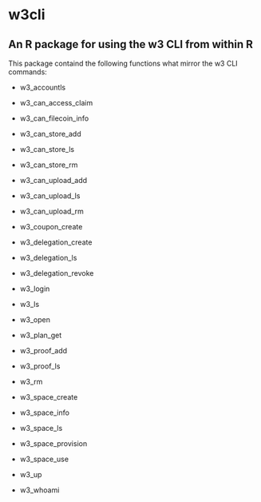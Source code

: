 # w3cli 
## An R package for using the w3 CLI from within R

This package containd the following functions what mirror the w3 CLI commands:

* w3_accountls
* w3_can_access_claim

* w3_can_filecoin_info 
* w3_can_store_add
* w3_can_store_ls 
*  w3_can_store_rm 
*  w3_can_upload_add
* w3_can_upload_ls
*  w3_can_upload_rm 
*  w3_coupon_create 
*  w3_delegation_create 
* w3_delegation_ls 
*  w3_delegation_revoke
*  w3_login 
*  w3_ls 
* w3_open 
*  w3_plan_get 
*  w3_proof_add 
*  w3_proof_ls
* w3_rm 
* w3_space_create
*  w3_space_info 
*  w3_space_ls 
*  w3_space_provision 
*  w3_space_use
*  w3_up 
*  w3_whoami

